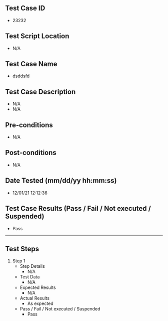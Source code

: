 ## Test Case ID
* 23232
## Test Script Location
* N/A
## Test Case Name
* dsddsfd
## Test Case Description
* N/A
* N/A
## Pre-conditions
* N/A
## Post-conditions
* N/A
## Date Tested (mm/dd/yy hh:mm:ss)
* 12/01/21 12:12:36
## Test Case Results (Pass / Fail / Not executed / Suspended)
* Pass
---
## Test Steps
1. Step 1
	* Step Details
		* N/A
	* Test Data
		* N/A
	* Expected Results
		* N/A
	* Actual Results
		* As expected
	* Pass / Fail / Not executed / Suspended
		* Pass
